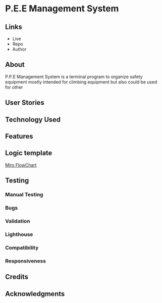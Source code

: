 # P.E.E Management System

## Links

- Live
- Repo
- Author

## About

P.P.E Management System is a terminal program to organize safety equipment mostly intended for climbing equipment but also could be used for other

## User Stories

## Technology Used

## Features

## Logic template

[Miro FlowChart]("https://miro.com/app/board/uXjVN8ulxCg=/?share_link_id=908951638780")

## Testing

### Manual Testing

### Bugs

### Validation

### Lighthouse

### Compatibility

### Responsiveness

## Credits

## Acknowledgments
